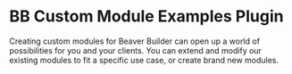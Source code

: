 # BB Custom Module Examples Plugin

Creating custom modules for Beaver Builder can open up a world of possibilities for you and your clients. You can extend and modify our existing modules to fit a specific use case, or create brand new modules.
